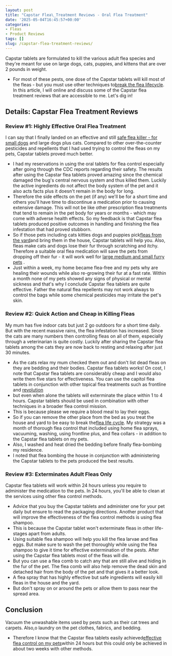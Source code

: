 ```yaml
---
layout: post
title: "Capstar Flea\_Treatment Reviews - Oral Flea Treatment"
date: '2025-05-04T16:45:57+00:00'
categories:
- Fleas
- Product Reviews
tags: []
slug: /capstar-flea-treatment-reviews/
---
```


Capstar tablets are formulated to kill the various adult flea species and they're meant for use on large dogs, cats, puppies, and kittens that are over 2 pounds in weight.
- For most of these pests, one dose of the Capstar tablets will kill most of the fleas - but you must use other techniques to[break the flea lifecycle](https://pestpolicy.com/how-long-does-it-take-to-break-the-flea-life-cycle/).
In this article, I will online and discuss some of the Capstar flea treatment reviews that are accessible to me.
Let's dig in!
## Details: Capstar Flea Treatment Reviews
### Review #1: Highly Effective Oral Flea Treatment
I can say that I finally landed on an effective and still
[safe flea killer - for small dogs](https://pestpolicy.com/capstar-flea-tablets-for-small-dogs)
and large dogs plus cats.
Compared to other over-the-counter pesticides and repellents that I had used trying to control the fleas on my pets, Capstar tablets proved much better.
- I had my reservations in using the oral tablets for flea control especially after going through the CDC reports regarding their safety.
The results after using the Capstar flea tablets proved amazing since the chemical damaged the bug's central nervous system and thus killed them.
Luckily the active ingredients do not affect the body system of the pet and it also acts facts plus it doesn't remain in the body for long.
- Therefore the side effects on the pet (if any) we'll be for a short time and others you'll have time to discontinue a medication prior to causing extensive damage.
This will not be like other prescription flea treatments that tend to remain in the pet body for years or months - which may come with adverse health effects.
So my feedback is that Capstar flea tablets produced positive outcomes in handling and finishing the flea infestation that had proved stubborn.
- So if those pets including cats kitties dogs and puppies pick[fleas from the yard](https://pestpolicy.com/best-flea-spray-for-yard/)and bring them in the house, Capstar tablets will help you.
Also, fleas make cats and dogs lose their fur through scratching and itchy.
Therefore a suitable oral flea medication will save the pets from dropping off their fur - it will work well for
[large medium and small furry pets](https://pestpolicy.com/capstar-flea-tablets-for-large-dogs)
.
- Just within a week, my home became flea-free and my pets why are healing their wounds while also re-growing their fur at a fast rate.
Within a month none of my pets showed any signs of physical or mental sickness and that's why I conclude Capstar flea tablets are quite effective.
Father the natural flea repellents may not work always to control the bags while some chemical pesticides may irritate the pet's skin.
### Review #2: Quick Action and Cheap in Killing Fleas
My mum has five indoor cats but just 2 go outdoors for a short time daily. But with the recent massive rains, the flea infestation has increased.
Since the cats are many numbers then controlling fleas on all of them, especially through a veterinarian is quite costly.
Luckily after sharing the Capstar flea tablets among the cats they are now back to resting and relaxing after just 30 minutes.
- As the cats relax my mum checked them out and don't list dead fleas on they are bedding and their bodies.
Capstar flea tablets works!
On cost, I note that Capstar flea tablets are considerably cheap and I would also write them five stars for effectiveness.
You can use the capitol flea tablets in conjunction with other topical flea treatments such as frontline and
[revolution](https://pestpolicy.com/revolution-for-cats-without-vet-prescription/)
- but even when alone the tablets will exterminate the place within 1 to 4 hours.
Capstar tablets should be used in combination with other techniques in a broader flea control mission.
- This is because please we require a blood meal to lay their eggs.
- So if you can remove the other place from the bed as you treat the house and yard to be easy to break the[flea life cycle](https://pestpolicy.com/flea-life-cycle/).
My strategy was a month of thorough flea control that included using home flea sprays, vacuuming, washing, using frontline plus, and flea collars - in addition to the Capstar flea tablets on my pets.
- Also, I washed and heat dried the bedding before finally flea-bombing my residence.
- I noted that flea bombing the house in conjunction with administering the Capstar tablets to the pets produced the best results.
### Review #3: Exterminates Adult Fleas Only
Capstar flea tablets will work within 24 hours unless you require to administer the medication to the pets.
In 24 hours, you'll be able to clean at the services using other flea control methods.
- Advice that you buy the Capstar tablets and administer one for your pet daily but ensure to read the packaging directions.
Another product that will improve the effectiveness of the flea control methods is using flea shampoo.
- This is because the Capstar tablet won't exterminate fleas in other life-stages apart from adults.
- Using suitable flea shampoo will help you kill the flea larvae and flea eggs.
But make sure to wash the pet thoroughly while using the flea shampoo to give it time for effective extermination of the pests.
After using the Capstar flea tablets most of the fleas will die.
- But you can use a flea comb to catch any that are still alive and hiding in the fur of the pet.
The flea comb will also help remove the dead skin and detached hair from the body of the pet and that gives it a better look.
- A flea spray that has highly effective but safe ingredients will easily kill fleas in the house and the yard.
- But don't spray on or around the pets or allow them to pass near the spread area.
## Conclusion
Vacuum the unwashable items used by pests such as their cat trees and carpets. Also,o laundry on the pet clothes, fabrics, and bedding.
- Therefore I know that the Capstar flea tablets easily achieved[effective flea control on my pets](https://pestpolicy.com/how-does-capstar-work-flea-treatment/)within 24 hours but this could only be achieved in about two weeks with other methods.
